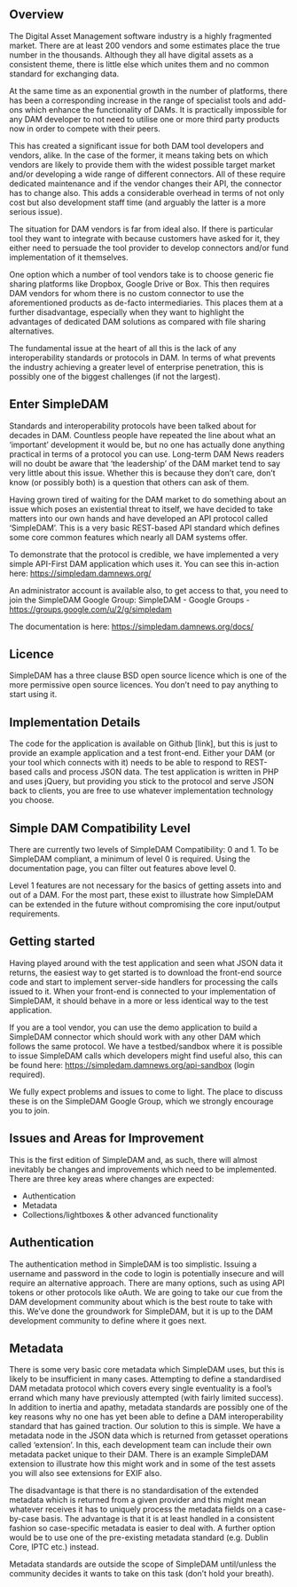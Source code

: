 ## Overview
The Digital Asset Management software industry is a highly fragmented market.  There are at least 200 vendors and some estimates place the true number in the thousands.  Although they all have digital assets as a consistent theme, there is little else which unites them and no common standard for exchanging data.  

At the same time as an exponential growth in the number of platforms, there has been a corresponding increase in the range of specialist tools and add-ons which enhance the functionality of DAMs.  It is practically impossible for any DAM developer to not need to utilise one or more third party products now in order to compete with their peers.  

This has created a significant issue for both DAM tool developers and vendors, alike.  In the case of the former, it means taking bets on which vendors are likely to provide them with the widest possible target market and/or developing a wide range of different connectors.  All of these require dedicated maintenance and if the vendor changes their API, the connector has to change also.  This adds a considerable overhead in terms of not only cost but also development staff time (and arguably the latter is a more serious issue).

The situation for DAM vendors is far from ideal also.  If there is particular tool they want to integrate with because customers have asked for it, they either need to persuade the tool provider to develop connectors and/or fund implementation of it themselves.  

One option which a number of tool vendors take is to choose generic fie sharing platforms like Dropbox, Google Drive or Box.  This then requires DAM vendors for whom there is no custom connector to use the aforementioned products as de-facto intermediaries.  This places them at a further disadvantage, especially when they want to highlight the advantages of dedicated DAM solutions as compared with file sharing alternatives.

The fundamental issue at the heart of all this is the lack of any interoperability standards or protocols in DAM.  In terms of what prevents the industry achieving a greater level of enterprise penetration, this is possibly one of the biggest challenges (if not the largest).

## Enter SimpleDAM
Standards and interoperability protocols have been talked about for decades in DAM.  Countless people have repeated the line about what an ‘important’ development it would be, but no one has actually done anything practical in terms of a protocol you can use.  Long-term DAM News readers will no doubt be aware that ‘the leadership’ of the DAM market tend to say very little about this issue.  Whether this is because they don’t care, don’t know (or possibly both) is a question that others can ask of them.

Having grown tired of waiting for the DAM market to do something about an issue which poses an existential threat to itself, we have decided to take matters into our own hands and have developed an API protocol called ‘SimpleDAM’.  This is a very basic REST-based API standard which defines some core common features which nearly all DAM systems offer. 

To demonstrate that the protocol is credible, we have implemented a very simple API-First DAM application which uses it.  You can see this in-action here: https://simpledam.damnews.org/  

An administrator account is available also, to get access to that, you need to join the SimpleDAM Google Group: SimpleDAM - Google Groups - https://groups.google.com/u/2/g/simpledam 

The documentation is here: https://simpledam.damnews.org/docs/   

## Licence
SimpleDAM has a three clause BSD open source licence which is one of the more permissive open source licences.  You don’t need to pay anything to start using it.

## Implementation Details
The code for the application is available on Github [link], but this is just to provide an example application and a test front-end.  Either your DAM (or your tool which connects with it) needs to be able to respond to REST-based calls and process JSON data.  The test application is written in PHP and uses jQuery, but providing you stick to the protocol and serve JSON back to clients, you are free to use whatever implementation technology you choose.

## Simple DAM Compatibility Level
There are currently two levels of SimpleDAM Compatibility: 0 and 1.  To be SimpleDAM compliant, a minimum of level 0 is required.  Using the documentation page, you can filter out features above level 0. 

Level 1 features are not necessary for the basics of getting assets into and out of a DAM.  For the most part, these exist to illustrate how SimpleDAM can be extended in the future without compromising the core input/output requirements.

## Getting started
Having played around with the test application and seen what JSON data it returns, the easiest way to get started is to download the front-end source code and start to implement server-side handlers for processing the calls issued to it.  When your front-end is connected to your implementation of SimpleDAM, it should behave in a more or less identical way to the test application.

If you are a tool vendor, you can use the demo application to build a SimpleDAM connector which should work with any other DAM which follows the same protocol.  We have a testbed/sandbox where it is possible to issue SimpleDAM calls which developers might find useful also, this can be found here: https://simpledam.damnews.org/api-sandbox (login required).

We fully expect problems and issues to come to light.  The place to discuss these is on the SimpleDAM Google Group, which we strongly encourage you to join.

## Issues and Areas for Improvement
This is the first edition of SimpleDAM and, as such, there will almost inevitably be changes and improvements which need to be implemented.  There are three key areas where changes are expected:

 - Authentication
 - Metadata
 - Collections/lightboxes & other advanced functionality

## Authentication
The authentication method in SimpleDAM is too simplistic.  Issuing a username and password in the code to login is potentially insecure and will require an alternative approach.  There are many options, such as using API tokens or other protocols like oAuth.  We are going to take our cue from the DAM development community about which is the best route to take with this.  We’ve done the groundwork for SimpleDAM, but it is up to the DAM development community to define where it goes next.

## Metadata
There is some very basic core metadata which SimpleDAM uses, but this is likely to be insufficient in many cases.  Attempting to define a standardised DAM metadata protocol which covers every single eventuality is a fool’s errand which many have previously attempted (with fairly limited success).  In addition to inertia and apathy, metadata standards are possibly one of the key reasons why no one has yet been able to define a DAM interoperability standard that has gained traction.  Our solution to this is simple.  We have a metadata node in the JSON data which is returned from getasset operations called ‘extension’.  In this, each development team can include their own metadata packet unique to their DAM.  There is an example SimpleDAM extension to illustrate how this might work and in some of the test assets you will also see extensions for EXIF also.

The disadvantage is that there is no standardisation of the extended metadata which is returned from a given provider and this might mean whatever receives it has to uniquely process the metadata fields on a case-by-case basis.  The advantage is that it is at least handled in a consistent fashion so case-specific metadata is easier to deal with.  A further option would be to use one of the pre-existing metadata standard (e.g. Dublin Core, IPTC etc.) instead.  

Metadata standards are outside the scope of SimpleDAM until/unless the community decides it wants to take on this task (don’t hold your breath).
